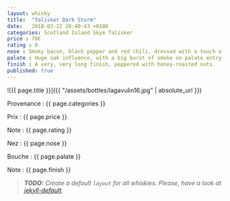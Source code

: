 ```yaml
---
layout: whisky
title:  "Talisker Dark Storm"
date:   2018-03-22 20:40:43 +0100
categories: Scotland Island Skye Talisker
price : 78€
rating : 0
nose : Smoky bacon, black pepper and red chili, dressed with a touch of orchard fruit and golden malt.
palate : Huge oak influence, with a big burst of smoke on palate entry. Beyond that, though, you find red fruit, citrus and fresh honey.
finish : A very, very long finish, peppered with honey-roasted nuts.
published: true
---
```


![{{ page.title }}]({{ "/assets/bottles/lagavulin16.jpg" | absolute_url }})

Provenance :
{{ page.categories }}

Prix :
{{ page.price }}

Note :
{{ page.rating }}

Nez :
{{ page.nose }}

Bouche :
{{ page.palate }}

Note :
{{ page.finish }}

> _**TODO:** Create a default `layout` for all whiskies. Please, have a look at [jekyll-default]._

[jekyll-default]: https://jekyllrb.com/docs/configuration/#default-configuration
